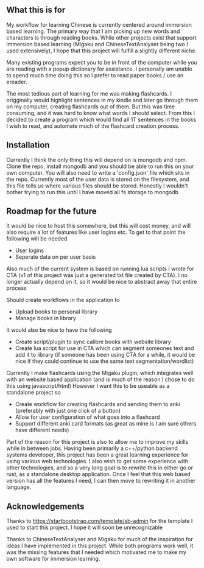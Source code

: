 ## What this is for

My workflow for learning Chinese is currently centered around immersion based
learning. The primary way that I am picking up new words and characters is
through reading books. While other projects exist that support immersion based
learning (Migaku and ChineseTextAnalyser being two I used extensively), I hope
that this project will fulfill a slightly different niche.

Many existing programs expect you to be in front of the computer while you are
reading with a popup dictionary for assistance. I personally am unable to spend
much time doing this so I prefer to read paper books / use an ereader.

The most tedious part of learning for me was making flashcards. I origginally
would highlight sentences in my kindle and later go through them on my computer,
creating flashcards out of them. But this was time consuming, and it was hard to
know what words I should select. From this I decided to create a program which
would find all 1T sentences in the books I wish to read, and automate much of
the flashcard creation process.

## Installation

Currently I think the only thing this will depend on is mongodb and npm. Clone
the repo, install mongodb and you should be able to run this on your own
computer. You will also need to write a 'config.json' file which sits in the
repo. Currently most of the user data is stored on the filesystem, and this file
tells us where various files should be stored. Honestly I wouldn't bother trying
to run this until I have moved all fs storage to mongodb

## Roadmap for the future

It would be nice to host this somewhere, but this will cost money, and will also
require a lot of features like user logins etc. To get to that point the
following will be needed

- User logins
- Seperate data on per user basis

Also much of the current system is based on running lua scripts I wrote for CTA
(v1 of this project was just a generated txt file created by CTA). I no longer
actually depend on it, so it would be nice to abstract away that entire process

Should create workflows in the application to

- Upload books to personal library
- Manage books in library

It would also be nice to have the following

- Create script/plugin to sync calibre books with website library
- Create lua script for use in CTA which can segment someones text and add it to
  library (if someone has been using CTA for a while, it would be nice if they
  could continue to use the same text segmentation/wordlist)

Currently I make flashcards using the Migaku plugin, which integrates well with
an website based application (and is much of the reason I chose to do this using
javascript/html) However I want this to be useable as a standalone project so

- Create workflow for creating flashcards and sending them to anki (preferably
  with just one click of a button)
- Allow for user configuration of what goes into a flashcard
- Support different anki card formats (as great as mine is I am sure others have
  different needs)

Part of the reason for this project is also to allow me to improve my skills
while in between jobs. Having been primarily a c++/python backend systems
developer, this project has been a great learning experience for using various
web technologies. I also wish to get some experience with other technologies,
and so a very long goal is to rewrite this in either go or rust, as a standalone
desktop application. Once I feel that this web based version has all the
features I need, I can then move to rewriting it in another language.

## Acknowledgements

Thanks to https://startbootstrap.com/template/sb-admin for the template I used
to start this project. I hope it will soon be unrecognizable

Thanks to ChineseTextAnalyser and Migaku for much of the inspiration for ideas I
have implemented in this project. While both programs work well, it was the
missing features that I needed which motivated me to make my own software for
immersion learning.
